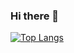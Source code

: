 ### Hi there 👋
[![Top Langs](https://github-readme-stats.vercel.app/api/top-langs/?username=Z4K4RI4&layout=compact&theme=dracula)](https://github.com/anuraghazra/github-readme-stats)
<!--
![Z4K4RI4's GitHub stats](https://github-readme-stats.vercel.app/api?username=Z4K4RI4&show_icons=true&theme=dracula)  
https://github-readme-stats.vercel.app/api/top-langs/?username=Z4K4RI4&layout=compact
**Z4K4RI4/Z4K4RI4** is a ✨ _special_ ✨ repository because its `README.md` (this file) appears on your GitHub profile.

Here are some ideas to get you started:

- 🔭 I’m currently working on ...
- 🌱 I’m currently learning ...
- 👯 I’m looking to collaborate on ...
- 🤔 I’m looking for help with ...
- 💬 Ask me about ...
- 📫 How to reach me: ...
- 😄 Pronouns: ...
- ⚡ Fun fact: ...
-->
